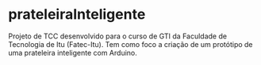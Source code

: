 # prateleiraInteligente

Projeto de TCC desenvolvido para o curso de GTI da Faculdade de Tecnologia de Itu (Fatec-Itu). Tem como foco a criação de um protótipo de uma prateleira inteligente com Arduino.
